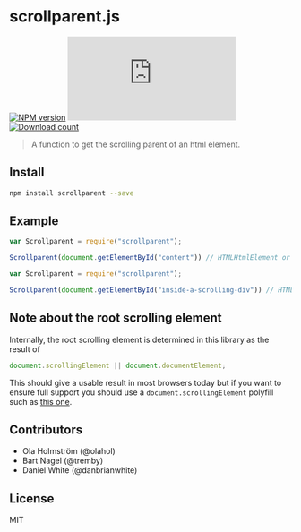 # scrollparent.js

[![NPM version][npm-image]][npm-url]
[![Size][size-image]][size-url]
[![Download count][downloads-image]][downloads-url]

> A function to get the scrolling parent of an html element.

## Install

```bash
npm install scrollparent --save
```

## Example

```js
var Scrollparent = require("scrollparent");

Scrollparent(document.getElementById("content")) // HTMLHtmlElement or HTMLBodyElement as appropriate
```

```js
var Scrollparent = require("scrollparent");

Scrollparent(document.getElementById("inside-a-scrolling-div")) // HTMLDivElement
```

## Note about the root scrolling element

Internally, the root scrolling element is determined in this library
as the result of

```js
document.scrollingElement || document.documentElement;
```

This should give a usable result in most browsers today
but if you want to ensure full support
you should use a `document.scrollingElement` polyfill such as
[this one](https://github.com/mathiasbynens/document.scrollingElement).

## Contributors

* Ola Holmström (@olahol)
* Bart Nagel (@tremby)
* Daniel White (@danbrianwhite)

## License

MIT

[npm-image]: https://img.shields.io/npm/v/scrollparent.svg?style=flat-square
[npm-url]: https://npmjs.org/package/scrollparent
[downloads-image]: http://img.shields.io/npm/dm/scrollparent.js.svg?style=flat-square
[downloads-url]: https://npmjs.org/package/scrollparent.js
[size-image]: https://badge-size.herokuapp.com/olahol/scrollparent.js/master/scrollparent.js?style=flat-square
[size-url]: https://github.com/olahol/scrollparent.js/blob/master/react-tagsinput.js